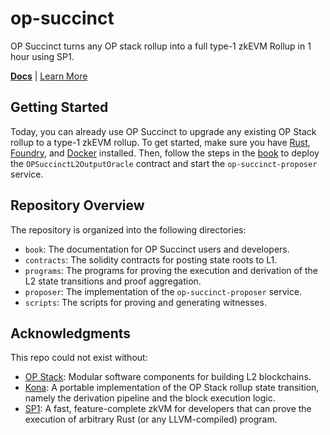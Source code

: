 # op-succinct

OP Succinct turns any OP stack rollup into a full type-1 zkEVM Rollup in 1 hour using SP1.

**[Docs](https://succinctlabs.github.io/op-succinct)**
| [Learn More](https://succinctlabs.github.io/op-succinct)

## Getting Started

Today, you can already use OP Succinct to upgrade any existing OP Stack rollup to a type-1 zkEVM rollup. To get started, make sure you have [Rust](https://rustup.rs/), [Foundry](https://book.getfoundry.sh/), and [Docker](https://docs.docker.com/engine/install/) installed. Then, follow the steps in the [book](https://succinctlabs.github.io/op-succinct/) to deploy the `OPSuccinctL2OutputOracle` contract and start the `op-succinct-proposer` service.

## Repository Overview

The repository is organized into the following directories:

- `book`: The documentation for OP Succinct users and developers.
- `contracts`: The solidity contracts for posting state roots to L1.
- `programs`: The programs for proving the execution and derivation of the L2 state transitions and proof aggregation.
- `proposer`: The implementation of the `op-succinct-proposer` service.
- `scripts`: The scripts for proving and generating witnesses.

## Acknowledgments

This repo could not exist without:
* [OP Stack](https://docs.optimism.io/stack/getting-started): Modular software components for building L2 blockchains.
* [Kona](https://github.com/anton-rs/kona/tree/main): A portable implementation of the OP Stack rollup state transition, namely the derivation pipeline and the block execution logic.
* [SP1](https://github.com/succinctlabs/sp1): A fast, feature-complete zkVM for developers that can prove the execution of arbitrary Rust (or any LLVM-compiled) program.